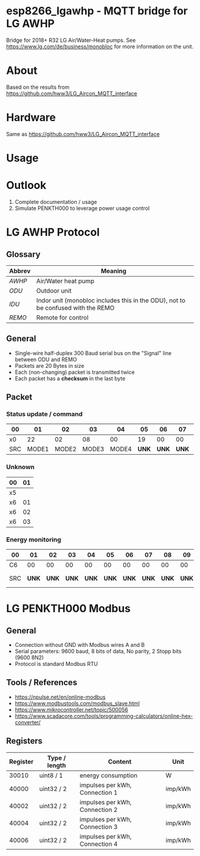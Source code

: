 # esp8266_lgawhp - MQTT bridge for LG AWHP
Bridge for 2018+ R32 LG Air/Water-Heat pumps. See https://www.lg.com/de/business/monobloc for more information on the unit.

# About
Based on the results from https://github.com/hww3/LG_Aircon_MQTT_interface

# Hardware
Same as https://github.com/hww3/LG_Aircon_MQTT_interface

# Usage

# Outlook
1. Complete documentation / usage
2. Simulate PENKTH000 to leverage power usage control

# LG AWHP Protocol
## Glossary
Abbrev | Meaning
--- | ---
*AWHP* | Air/Water heat pump
*ODU* | Outdoor unit
*IDU* | Indor unit (monobloc includes this in the ODU), not to be confused with the REMO
*REMO* | Remote for control

## General
  - Single-wire half-duplex 300 Baud serial bus on the "Signal" line between ODU and REMO
  - Packets are 20 Bytes in size
  - Each (non-changing) packet is transmitted twice
  - Each packet has a **checksum** in the last byte

## Packet

### Status update / command
00 | 01 | 02 | 03 | 04 | 05 | 06 | 07 | 08 | 09 | 10 | 11 | 12 | 13 | 14 | 15 | 16 | 17 | 18 | 19
--- | --- | --- | --- | --- | --- | --- | --- | --- | --- | --- | --- | --- | --- | --- | --- | --- | --- | --- | ---
x0 | 22 | 02 | 08 | 00 | 19 | 00 | 00 | 14 | 2D | 00 | 17 | 11 | 26 | C0 | 00 | 06 | 40 | 00 | 2F
SRC | MODE1 | MODE2 | MODE3 | MODE4 | **UNK** | **UNK** | **UNK** | Water_target | DHW_target | **UNK** | Water_In | Water_Out | DHW | **UNK** | **UNK** | **UNK** | **UNK** | **UNK** | ChSum

### Unknown
00 | 01
--- | ---
x5 | 
x6 | 01
x6 | 02
x6 | 03

### Energy monitoring
00 | 01 | 02 | 03 | 04 | 05 | 06 | 07 | 08 | 09 | 10 | 11 | 12 | 13 | 14 | 15 | 16 | 17 | 18 | 19
--- | --- | --- | --- | --- | --- | --- | --- | --- | --- | --- | --- | --- | --- | --- | --- | --- | --- | --- | ---
C6 | 00 | 00 | 00 | 00 | 00 | 00 | 00 | 00 | 00 | 0B | B8 | 00 | 00 | 00 | 00 | D0 | 07 | 00 | 35
SRC | **UNK** | **UNK** | **UNK** | **UNK** | **UNK** | **UNK** | **UNK** | **UNK** | **UNK** | Unit limit | Unit limit | **UNK** | **UNK** | **UNK** | **UNK** | 30010 | 30010 | **UNK** | ChSum

# LG PENKTH000 Modbus
## General
  - Connection without GND with Modbus wires A and B
  - Serial parameters: 9600 baud, 8 bits of data, No parity, 2 Stopp bits (9600 8N2)
  - Protocol is standard Modbus RTU

## Tools / References
  - https://npulse.net/en/online-modbus
  - https://www.modbustools.com/modbus_slave.html
  - https://www.mikrocontroller.net/topic/500056
  - https://www.scadacore.com/tools/programming-calculators/online-hex-converter/
  
## Registers

Register | Type / length | Content | Unit
--- | --- | --- | ---
30010 | uint8 / 1 | energy consumption | W |
40000 | uint32 / 2 | impulses per kWh, Connection 1 | imp/kWh |
40002 | uint32 / 2 | impulses per kWh, Connection 2 | imp/kWh |
40004 | uint32 / 2 | impulses per kWh, Connection 3 | imp/kWh |
40006 | uint32 / 2 | impulses per kWh, Connection 4 | imp/kWh |
